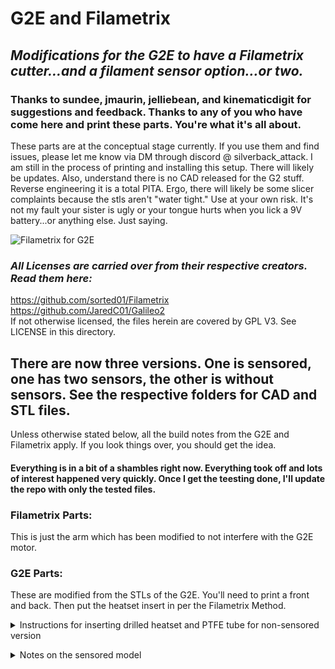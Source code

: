 # G2E and Filametrix
## _Modifications for the G2E to have a Filametrix cutter...and a filament sensor option...or two._  
### Thanks to sundee, jmaurin, jelliebean, and kinematicdigit for suggestions and feedback. Thanks to any of you who have come here and print these parts. You're what it's all about.
These parts are at the conceptual stage currently. If you use them and find issues, please let me know via DM through discord @ silverback_attack. I am still in the process of printing and installing this setup. There will likely be updates.
Also, understand there is no CAD released for the G2 stuff. Reverse engineering it is a total PITA. Ergo, there will likely be some slicer complaints because the stls aren't "water tight."
Use at your own risk. It's not my fault your sister is ugly or your tongue hurts when you lick a 9V battery...or anything else. Just saying.

![Filametrix for G2E](https://github.com/IRTrail/Voron-Stuff/assets/53546870/7d406f1e-ca80-48ee-9c7e-a4754e9f7497)


### _All Licenses are carried over from their respective creators. Read them here:_
https://github.com/sorted01/Filametrix  
https://github.com/JaredC01/Galileo2  
If not otherwise licensed, the files herein are covered by GPL V3. See LICENSE in this directory.  

## There are now three versions. One is sensored, one has two sensors, the other is without sensors. See the respective folders for CAD and STL files.
Unless otherwise stated below, all the build notes from the G2E and Filametrix apply. If you look things over, you should get the idea.  
#### Everything is in a bit of a shambles right now. Everything took off and lots of interest happened very quickly. Once I get the teesting done, I'll update the repo with only the tested files.

### Filametrix Parts:
This is just the arm which has been modified to not interfere with the G2E motor.  

### G2E Parts:
These are modified from the STLs of the G2E. You'll need to print a front and back. Then put the heatset insert in per the Filametrix Method.  

<details><summary>Instructions for inserting drilled heatset and PTFE tube for non-sensored version</summary>  
  
#### Deviation (non-sensored):
I ended up installing the heatset insert in the front and drilling it out to 4mm with progressively larger drills. I made the drilled hole just about to the location where the extruder gears "point" is. Then I installed a piece of PTFE tube in it, and trimmed it flush.

If you don't want to do that, the CAD is such that the filament path is sized for 1.75mm filament (or at least what the G2E guys thought was a good diameter for 1.75mm filament) all the way to the heatset. Let me know if you use this and how it works.

As an aside, it is an utter PITA to get that PTFE tube in the motor plate. I finally figured out that if you cut a piece a bit long, then put the tubing on a 1.5mm hex driver, the kind that looks like a small screw driver with a *comfortable* handle, you can easily push the tubing in place. Then trim flush.

1. Cut the tube a bit too long:  
![PXL_20231220_142135729](https://github.com/IRTrail/Voron-Stuff/assets/53546870/70fdd213-97e0-4778-836b-e7b3f58f3931)  

2. ***IMPORTANT!*** You'll need to countersink the end of the PTFE tube that goes toward the gears. Otherwise, the flat end of the tip will catch and absolutely NOT feed. Seriously.  
Just use a countersink cutter like you'd find in the woodworking section of the hardware store. Alternatively, if you're into R/C stuff, a body reamer for R/C cars works well.  

3. Fit the tube on a 1.5mm hex driver. In the picture is a Bondhus brand driver. I think I got the set on Amazon for $17 or so. Note that the countersink end goes AWAY from the driver handle.  
![PXL_20231220_142354741](https://github.com/IRTrail/Voron-Stuff/assets/53546870/631eb58b-8c05-4407-b9b2-506ac4c0cc7e)

4. Push the tube in to place. I mean PUSH! It takes a bit of effort, but make sure you get it all the way in. (TWSS)  
![PXL_20231220_142429565](https://github.com/IRTrail/Voron-Stuff/assets/53546870/0e34f2db-9504-40ac-ba4d-af43514da0a3)  
Here's the tube seated in the extruder body:  
![PXL_20231220_142527996](https://github.com/IRTrail/Voron-Stuff/assets/53546870/49bd3322-76a1-4ed9-ab66-ba7b9bd680b4)  

5. Trim the tube flush with the drilled out heat set:  

###### Notes:
I am not entirely sure how much the heat set helps. I *think* it was intended to create a nice hard surface to shear against the blade. However, it seems to work well with the PTFE tube in there. If I get to the point that I print another extruder body, I'll try one without the heatset and a bore sized for the PTFE tube instead.</details>

<details><summary>Notes on the sensored model</summary>  
  
### This is beta-ish. I have printed but used it yet. Give me feedback if you print and use before I do.  

1. There are now two versions of the sensored G2E front plate. One with a sensor below the extruder gears and the "twinsored" one with a sensor above and below the gears. Your choice. Both should roughly follow the below notes.
2. The design uses a 6x3 magnet to act as a roller between the switch and filament path. Other designs use a 7mm ball. I don't have a bunch of those lying around. However, I do have a plethora of 6x3mm magnets. I figure anyone who has built a Voron 2.4 likely has one which escaped under the couch cushion at some point.
3. I didn't put a heat set insert in the extruder exit. Just shove a piece of PTFE in there an it should work OK. Be sure to countersink the end toward the extruder gears to get a smooth filament path. Hint: If you forgot, a 2.5mm bolt will thread into the PTFE and give you something to grip on and extract the tube. DAMHIKIJD.
4. It uses the standard D2F switch called out in the Voron 2.4 Bill of Materials. You'll want the high force one. If it has an F after D2F, its low force and likely won't be as reliable and possibly sense filament where there is none. It might be good to put the roller at a slight angle and use gravity to pull the roller away from the sensor. I'll just put that on my to-do list.  
5. There are holes in the front of the body to accept 2mm socket head sheetmetal screws. There's not a lot of room behind the switch, so if they don't grab in, it's not a big worry. They're just there to hold the switch in place. If you're nervous about it, you could use a 1.5mm drill to deepen the holes behind the switch.  
6. There are supports. I'm sorry, it's the best I could do. They should break away pretty easy if your printer is tuned well. Dig them out with a screwdriver or needle nose pliers. You might need to touch up the overhang a bit if the switch doesn't easily insert. Since you likely have a bunch of the #4 blades for the cutter, they work pretty good for getting rid of small bulges in the switch cavity.  
7. The distance from the lower switch centerline to the top of the nozzle is 68.3 (ish) mm according to CAD for a Rapido (the OG non ultra high flow) hotend. For the upper switch to the lower is 33mm. From the upper switch to the extruder gears is 13.1 (ish) mm. From the gears to the lower switch is 19.9 (ish) mm.  
8. It should fit an SB2040 from Mellow. I don't have a BTT version. I don't plan on a BTT version. If it works with yours that's cool. Send me a note and I'll include it here.</details>
